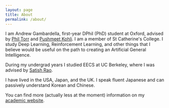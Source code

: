 ```yaml
---
layout: page
title: About
permalink: /about/
---
```


I am Andrew Gambardella, first-year DPhil (PhD) student at Oxford, advised by [Phil Torr](http://www.robots.ox.ac.uk/~tvg/) and [Pushmeet Kohli](https://www.microsoft.com/en-us/research/people/pkohli/). I am a member of St Catherine's College. I study Deep Learning, Reinforcement Learning, and other things that I believe would be useful on the path to creating an Artificial General Intelligence. 
  
During my undergrad years I studied EECS at UC Berkeley, where I was advised by [Satish Rao](https://people.eecs.berkeley.edu/~satishr/).

I have lived in the USA, Japan, and the UK. I speak fluent Japanese and can passively understand Korean and Chinese.
  
You can find more (actually less at the moment) information on my [academic website](www.robots.ox.ac.uk/~gambs/).
